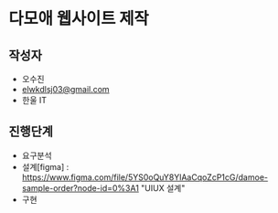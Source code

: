 # 다모애 웹사이트 제작

## 작성자
- 오수진
- elwkdlsj03@gmail.com
- 한울 IT

## 진행단계
* 요구분석
* 설계[figma] : https://www.figma.com/file/5YS0oQuY8YlAaCqoZcP1cG/damoe-sample-order?node-id=0%3A1
"UIUX 설계"
* 구현

